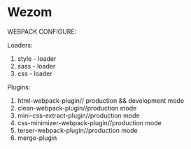 # Wezom
WEBPACK CONFIGURE:

Loaders: 
1. style - loader
2. sass - loader
3. css - loader

Plugins:
1. html-webpack-plugin// production && development mode
2. clean-webpack-plugin//production mode
3. mini-css-extract-plugin//production mode
4. css-minimizer-webpack-plugin//production mode
5. terser-webpack-plugin//production mode
6. merge-plugin
